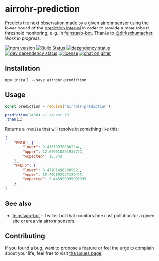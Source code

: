 # airrohr-prediction

Predicts the next observation made by a given [airrohr sensor](https://luftdaten.info) using the lower bound of the [prediction interval](https://en.wikipedia.org/wiki/Prediction_interval#Unknown_mean.2C_unknown_variance) in order to provide a more robust threshold monitoring, e. g. in [feinstaub-bot](https://github.com/juliuste/feinstaub-bot). Thanks to [@dirkschumacher](https://github.com/dirkschumacher). *Work in progress.*

[![npm version](https://img.shields.io/npm/v/airrohr-prediction.svg)](https://www.npmjs.com/package/airrohr-prediction)
[![Build Status](https://travis-ci.org/juliuste/airrohr-prediction.svg?branch=master)](https://travis-ci.org/juliuste/airrohr-prediction)
[![dependency status](https://img.shields.io/david/juliuste/airrohr-prediction.svg)](https://david-dm.org/juliuste/airrohr-prediction)
[![dev dependency status](https://img.shields.io/david/dev/juliuste/airrohr-prediction.svg)](https://david-dm.org/juliuste/airrohr-prediction#info=devDependencies)
[![license](https://img.shields.io/github/license/juliuste/airrohr-prediction.svg?style=flat)](LICENSE)
[![chat on gitter](https://badges.gitter.im/juliuste.svg)](https://gitter.im/juliuste)

## Installation

```shell
npm install --save airrohr-prediction
```

## Usage

```js
const prediction = require('airrohr-prediction')

prediction(1438) // sensor ID
.then(…)
```

Returns a `Promise` that will resolve in something like this:

```json
{
    "PM10": {
        "lower": 9.416389708062244,
        "upper": 12.069610291937757,
        "expected": 10.743
    },
    "PM2.5": {
        "lower": 8.471014962809521,
        "upper": 10.416985037190477,
        "expected": 9.443999999999999
    }
}
```

## See also

- [feinstaub-bot](https://github.com/juliuste/feinstaub-bot) -  Twitter bot that monitors fine dust pollution for a given site or area via airrohr sensors.

## Contributing

If you found a bug, want to propose a feature or feel the urge to complain about your life, feel free to visit [the issues page](https://github.com/juliuste/airrohr-prediction/issues).
